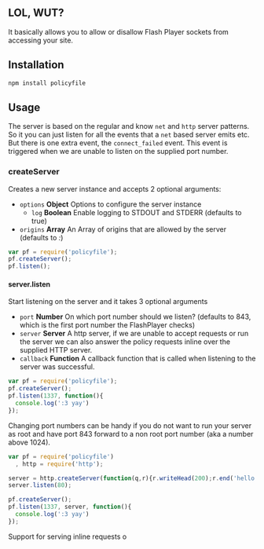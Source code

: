 ## LOL, WUT?
It basically allows you to allow or disallow Flash Player sockets from accessing your site.

## Installation

```bash
npm install policyfile
```
## Usage

The server is based on the regular and know `net` and `http` server patterns. So it you can just listen
for all the events that a `net` based server emits etc. But there is one extra event, the `connect_failed`
event. This event is triggered when we are unable to listen on the supplied port number.

### createServer
Creates a new server instance and accepts 2 optional arguments:

-  `options` **Object** Options to configure the server instance
    -  `log` **Boolean** Enable logging to STDOUT and STDERR (defaults to true)
-  `origins` **Array** An Array of origins that are allowed by the server (defaults to *:*)

```js
var pf = require('policyfile');
pf.createServer();
pf.listen();
```

#### server.listen
Start listening on the server and it takes 3 optional arguments

-  `port` **Number** On which port number should we listen? (defaults to 843, which is the first port number the FlashPlayer checks)
-  `server` **Server** A http server, if we are unable to accept requests or run the server we can also answer the policy requests inline over the supplied HTTP server.
-  `callback` **Function** A callback function that is called when listening to the server was successful.

```js
var pf = require('policyfile');
pf.createServer();
pf.listen(1337, function(){
  console.log(':3 yay')
});
```

Changing port numbers can be handy if you do not want to run your server as root and have port 843 forward to a non root port number (aka a number above 1024).

```js
var pf = require('policyfile')
  , http = require('http');

server = http.createServer(function(q,r){r.writeHead(200);r.end('hello world')});
server.listen(80);

pf.createServer();
pf.listen(1337, server, function(){
  console.log(':3 yay')
});
```

Support for serving inline requests o